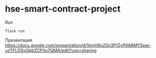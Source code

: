 # hse-smart-contract-project
Run 

```flask run```


Презентация 
https://docs.google.com/presentation/d/1kmH9uZ0n3P1ZyP668MYSpw-uzTFLDSyQbbZCP3o7QMA/edit?usp=sharing